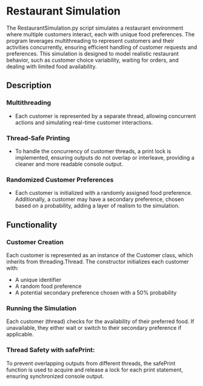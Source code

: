 # Restaurant Simulation
The RestaurantSimulation.py script simulates a restaurant environment where multiple customers interact, each with unique food preferences.
The program leverages multithreading to represent customers and their activities concurrently, ensuring efficient handling of customer requests and preferences.
This simulation is designed to model realistic restaurant behavior, such as customer choice variability, waiting for orders, and dealing with limited food availability.

## Description
### Multithreading
- Each customer is represented by a separate thread, allowing concurrent actions and simulating real-time customer interactions.

### Thread-Safe Printing
- To handle the concurrency of customer threads, a print lock is implemented, ensuring outputs do not overlap or interleave, providing a cleaner and more readable console output.

### Randomized Customer Preferences
- Each customer is initialized with a randomly assigned food preference. Additionally, a customer may have a secondary preference, chosen based on a probability, adding a layer of realism to the simulation.

## Functionality
### Customer Creation
Each customer is represented as an instance of the Customer class, which inherits from threading.Thread. The constructor initializes each customer with:
- A unique identifier
- A random food preference
- A potential secondary preference chosen with a 50% probability

### Running the Simulation
Each customer (thread) checks for the availability of their preferred food. If unavailable, they either wait or switch to their secondary preference if applicable.

### Thread Safety with safePrint:
To prevent overlapping outputs from different threads, the safePrint function is used to acquire and release a lock for each print statement, ensuring synchronized console output.
